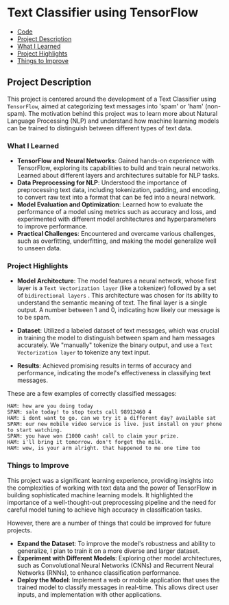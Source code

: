 Text Classifier using TensorFlow
================================

- [Code](TextClassifier.ipynb)
- [Project Description](#project-description)
- [What I Learned](#what-i-learned)
- [Project Highlights](#project-highlights)
- [Things to Improve](#things-to-improve)


Project Description
-------------------

This project is centered around the development of a Text Classifier using ``TensorFlow``, aimed at categorizing text messages into 'spam' or 'ham' (non-spam). The motivation behind this project was to learn more about Natural Language Processing (NLP) and understand how machine learning models can be trained to distinguish between different types of text data.

### What I Learned

*   **TensorFlow and Neural Networks**: Gained hands-on experience with TensorFlow, exploring its capabilities to build and train neural networks. Learned about different layers and architectures suitable for NLP tasks.
*   **Data Preprocessing for NLP**: Understood the importance of preprocessing text data, including tokenization, padding, and encoding, to convert raw text into a format that can be fed into a neural network.
*   **Model Evaluation and Optimization**: Learned how to evaluate the performance of a model using metrics such as accuracy and loss, and experimented with different model architectures and hyperparameters to improve performance.
*   **Practical Challenges**: Encountered and overcame various challenges, such as overfitting, underfitting, and making the model generalize well to unseen data.

### Project Highlights

*   **Model Architecture**: The model features a neural network, whose first layer is a ``Text Vectorization layer`` (like a tokenizer) followed by a set of ``bidirectional layers`` . This architecture was chosen for its ability to understand the semantic meaning of text. The final layer is a single output. A number between 1 and 0, indicating how likely our message is to be spam.

*   **Dataset**: Utilized a labeled dataset of text messages, which was crucial in training the model to distinguish between spam and ham messages accurately. We "manually" tokenize the binary output, and use a ``Text Vectorization layer`` to tokenize any text input. 
*   **Results**: Achieved promising results in terms of accuracy and performance, indicating the model's effectiveness in classifying text messages.

These are a few examples of correctly classified messages:
```
HAM: how are you doing today
SPAM: sale today! to stop texts call 98912460 4
HAM: i dont want to go. can we try it a different day? available sat
SPAM: our new mobile video service is live. just install on your phone to start watching.
SPAM: you have won £1000 cash! call to claim your prize.
HAM: i'll bring it tomorrow. don't forget the milk.
HAM: wow, is your arm alright. that happened to me one time too

```


### Things to Improve

This project was a significant learning experience, providing insights into the complexities of working with text data and the power of TensorFlow in building sophisticated machine learning models. It highlighted the importance of a well-thought-out preprocessing pipeline and the need for careful model tuning to achieve high accuracy in classification tasks.

However, there are a number of things that could be improved for future projects. 

*   **Expand the Dataset**: To improve the model's robustness and ability to generalize, I plan to train it on a more diverse and larger dataset.
*   **Experiment with Different Models**: Exploring other model architectures, such as Convolutional Neural Networks (CNNs) and Recurrent Neural Networks (RNNs), to enhance classification performance.
*   **Deploy the Model**: Implement a web or mobile application that uses the trained model to classify messages in real-time. This allows direct user inputs, and implementation with other applications. 